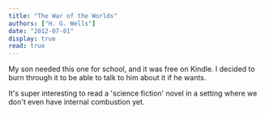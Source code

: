 ```yaml
---
title: "The War of the Worlds"
authors: ["H. G. Wells"]
date: "2012-07-01"
display: true
read: true
---
```


My son needed this one for school, and it was free on Kindle. I decided to burn through it to be able to talk to him about it if he wants.

It's super interesting to read a 'science fiction' novel in a setting where we don't even have internal combustion yet.
